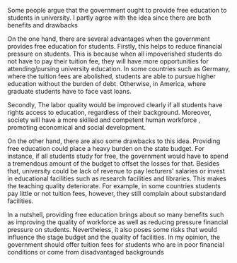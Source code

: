Some people argue that the government ought to provide free education to students in university. I partly agree with the idea since there are both benefits and drawbacks 

On the one hand, there are several advantages when the government provides free education for students. Firstly, this helps to reduce financial pressure on students. This is because when all impoverished students do not have to pay their tuition fee, they will have more opportunities for attending/pursing university education. 
In some countries such as Germany, where the tuition fees are abolished, students are able to pursue higher education without the burden of debt. Otherwise, in America, where graduate students have to face vast loans.

Secondly, The labor quality would be improved clearly if all students have rights access to education, regardless of their background. Moreover, society will have a more skilled and competent human workforce , promoting economical and social development. 

On the other hand, there are also some drawbacks to this idea. Providing free education could place a heavy burden on the state budget. For instance, if all students study for free, the government would have to spend a tremendous amount of the budget to offset the losses for that. Besides that, university could be lack of revenue to pay lecturers' salaries or invest in educational facilities such as research facilities and libraries. This makes the teaching quality deteriorate. For example, in some countries students pay little or not tuition fees, however, they still complain about substandard facilities.


In a nutshell, providing free education brings about so many benefits such as improving the quality of workforce as well as reducing pressure financial pressure on students.
Nevertheless, it also poses some risks that would influence the stage budget and the quality of facilities. In my opinion, the government should offer tuition fees for students who are in poor financial conditions or come from disadvantaged backgrounds


